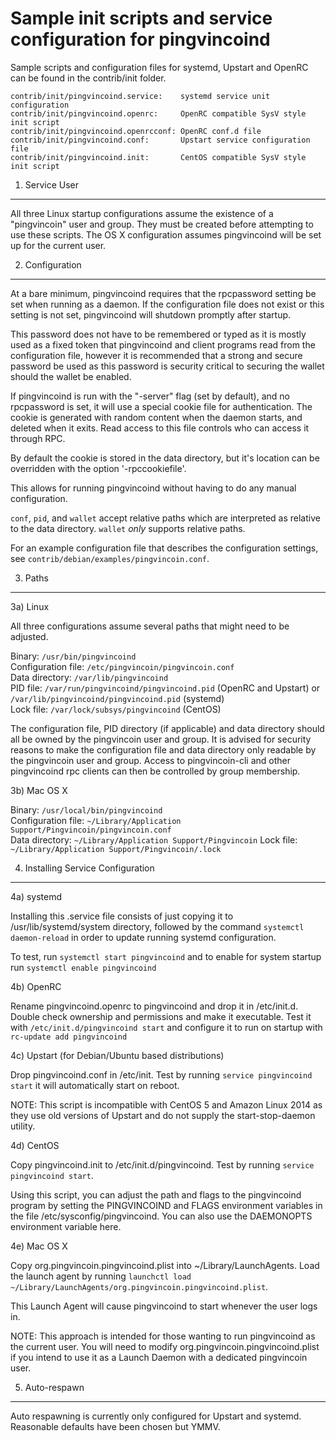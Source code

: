 Sample init scripts and service configuration for pingvincoind
==========================================================

Sample scripts and configuration files for systemd, Upstart and OpenRC
can be found in the contrib/init folder.

    contrib/init/pingvincoind.service:    systemd service unit configuration
    contrib/init/pingvincoind.openrc:     OpenRC compatible SysV style init script
    contrib/init/pingvincoind.openrcconf: OpenRC conf.d file
    contrib/init/pingvincoind.conf:       Upstart service configuration file
    contrib/init/pingvincoind.init:       CentOS compatible SysV style init script

1. Service User
---------------------------------

All three Linux startup configurations assume the existence of a "pingvincoin" user
and group.  They must be created before attempting to use these scripts.
The OS X configuration assumes pingvincoind will be set up for the current user.

2. Configuration
---------------------------------

At a bare minimum, pingvincoind requires that the rpcpassword setting be set
when running as a daemon.  If the configuration file does not exist or this
setting is not set, pingvincoind will shutdown promptly after startup.

This password does not have to be remembered or typed as it is mostly used
as a fixed token that pingvincoind and client programs read from the configuration
file, however it is recommended that a strong and secure password be used
as this password is security critical to securing the wallet should the
wallet be enabled.

If pingvincoind is run with the "-server" flag (set by default), and no rpcpassword is set,
it will use a special cookie file for authentication. The cookie is generated with random
content when the daemon starts, and deleted when it exits. Read access to this file
controls who can access it through RPC.

By default the cookie is stored in the data directory, but it's location can be overridden
with the option '-rpccookiefile'.

This allows for running pingvincoind without having to do any manual configuration.

`conf`, `pid`, and `wallet` accept relative paths which are interpreted as
relative to the data directory. `wallet` *only* supports relative paths.

For an example configuration file that describes the configuration settings,
see `contrib/debian/examples/pingvincoin.conf`.

3. Paths
---------------------------------

3a) Linux

All three configurations assume several paths that might need to be adjusted.

Binary:              `/usr/bin/pingvincoind`  
Configuration file:  `/etc/pingvincoin/pingvincoin.conf`  
Data directory:      `/var/lib/pingvincoind`  
PID file:            `/var/run/pingvincoind/pingvincoind.pid` (OpenRC and Upstart) or `/var/lib/pingvincoind/pingvincoind.pid` (systemd)  
Lock file:           `/var/lock/subsys/pingvincoind` (CentOS)  

The configuration file, PID directory (if applicable) and data directory
should all be owned by the pingvincoin user and group.  It is advised for security
reasons to make the configuration file and data directory only readable by the
pingvincoin user and group.  Access to pingvincoin-cli and other pingvincoind rpc clients
can then be controlled by group membership.

3b) Mac OS X

Binary:              `/usr/local/bin/pingvincoind`  
Configuration file:  `~/Library/Application Support/Pingvincoin/pingvincoin.conf`  
Data directory:      `~/Library/Application Support/Pingvincoin`
Lock file:           `~/Library/Application Support/Pingvincoin/.lock`

4. Installing Service Configuration
-----------------------------------

4a) systemd

Installing this .service file consists of just copying it to
/usr/lib/systemd/system directory, followed by the command
`systemctl daemon-reload` in order to update running systemd configuration.

To test, run `systemctl start pingvincoind` and to enable for system startup run
`systemctl enable pingvincoind`

4b) OpenRC

Rename pingvincoind.openrc to pingvincoind and drop it in /etc/init.d.  Double
check ownership and permissions and make it executable.  Test it with
`/etc/init.d/pingvincoind start` and configure it to run on startup with
`rc-update add pingvincoind`

4c) Upstart (for Debian/Ubuntu based distributions)

Drop pingvincoind.conf in /etc/init.  Test by running `service pingvincoind start`
it will automatically start on reboot.

NOTE: This script is incompatible with CentOS 5 and Amazon Linux 2014 as they
use old versions of Upstart and do not supply the start-stop-daemon utility.

4d) CentOS

Copy pingvincoind.init to /etc/init.d/pingvincoind. Test by running `service pingvincoind start`.

Using this script, you can adjust the path and flags to the pingvincoind program by
setting the PINGVINCOIND and FLAGS environment variables in the file
/etc/sysconfig/pingvincoind. You can also use the DAEMONOPTS environment variable here.

4e) Mac OS X

Copy org.pingvincoin.pingvincoind.plist into ~/Library/LaunchAgents. Load the launch agent by
running `launchctl load ~/Library/LaunchAgents/org.pingvincoin.pingvincoind.plist`.

This Launch Agent will cause pingvincoind to start whenever the user logs in.

NOTE: This approach is intended for those wanting to run pingvincoind as the current user.
You will need to modify org.pingvincoin.pingvincoind.plist if you intend to use it as a
Launch Daemon with a dedicated pingvincoin user.

5. Auto-respawn
-----------------------------------

Auto respawning is currently only configured for Upstart and systemd.
Reasonable defaults have been chosen but YMMV.

